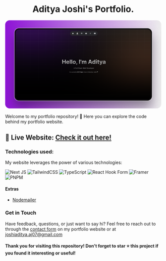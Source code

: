 
<h1 align="center"> Aditya Joshi's Portfolio. </h1>
<p align="center">
  <img src="public/projects/project-portfolio.png" alt="Portfolio Project">
</p>

Welcome to my portfolio repository! 🚀 Here you can explore the code behind my portfolio website.

## 🌟 Live Website: [Check it out here!](https://adityaj07-portfolio.vercel.app/)

### Technologies used: 
My website leverages the power of various technologies: 

![Next JS](https://img.shields.io/badge/Next-black?style=for-the-badge&logo=next.js&logoColor=white)
![TailwindCSS](https://img.shields.io/badge/tailwindcss-%2338B2AC.svg?style=for-the-badge&logo=tailwind-css&logoColor=white)
![TypeScript](https://img.shields.io/badge/typescript-%23007ACC.svg?style=for-the-badge&logo=typescript&logoColor=white)
![React Hook Form](https://img.shields.io/badge/React%20Hook%20Form-%23EC5990.svg?style=for-the-badge&logo=reacthookform&logoColor=white)
![Framer](https://img.shields.io/badge/Framer-black?style=for-the-badge&logo=framer&logoColor=blue)
![PNPM](https://img.shields.io/badge/pnpm-%234a4a4a.svg?style=for-the-badge&logo=pnpm&logoColor=f69220)

#### Extras
- [Nodemailer](https://nodemailer.com/)


### Get in Touch
Have feedback, questions, or just want to say hi? Feel free to reach out to through the [contact form](https://adityaj07-portfolio.vercel.app/contact) on my portfolio website or at joshiaditya.aj07@gmail.com


#### Thank you for visiting this repository! Don't forget to star ⭐️ this project if you found it interesting or useful!